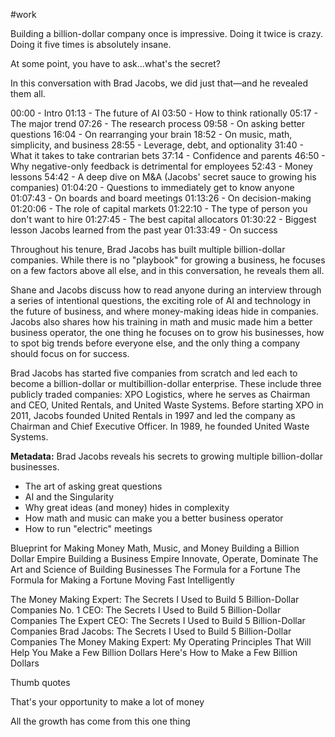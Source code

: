 #work 

Building a billion-dollar company once is impressive. Doing it twice is crazy. Doing it five times is absolutely insane.

At some point, you have to ask...what's the secret?

In this conversation with Brad Jacobs, we did just that—and he revealed them all.






00:00 - Intro
01:13 - The future of AI
03:50 - How to think rationally
05:17 - The major trend
07:26 - The research process
09:58 - On asking better questions
16:04 - On rearranging your brain
18:52 - On music, math, simplicity, and business
28:55 - Leverage, debt, and optionality
31:40 - What it takes to take contrarian bets
37:14 - Confidence and parents
46:50 - Why negative-only feedback is detrimental for employees
52:43 - Money lessons
54:42 - A deep dive on M&A (Jacobs' secret sauce to growing his companies)
01:04:20 - Questions to immediately get to know anyone
01:07:43 - On boards and board meetings
01:13:26 - On decision-making
01:20:06 - The role of capital markets
01:22:10 - The type of person you don't want to hire
01:27:45 - The best capital allocators
01:30:22 - Biggest lesson Jacobs learned from the past year
01:33:49 - On success






Throughout his tenure, Brad Jacobs has built multiple billion-dollar companies. While there is no "playbook" for growing a business, he focuses on a few factors above all else, and in this conversation, he reveals them all.

Shane and Jacobs discuss how to read anyone during an interview through a series of intentional questions, the exciting role of AI and technology in the future of business, and where money-making ideas hide in companies. Jacobs also shares how his training in math and music made him a better business operator, the one thing he focuses on to grow his businesses, how to spot big trends before everyone else, and the only thing a company should focus on for success.

Brad Jacobs has started five companies from scratch and led each to become a billion-dollar or multibillion-dollar enterprise. These include three publicly traded companies: XPO Logistics, where he serves as Chairman and CEO, United Rentals, and United Waste Systems. Before starting XPO in 2011, Jacobs founded United Rentals in 1997 and led the company as Chairman and Chief Executive Officer. In 1989, he founded United Waste Systems.

**Metadata:** Brad Jacobs reveals his secrets to growing multiple billion-dollar businesses.

- The art of asking great questions
- AI and the Singularity
- Why great ideas (and money) hides in complexity
- How math and music can make you a better business operator
- How to run "electric" meetings


Blueprint for Making Money
Math, Music, and Money
Building a Billion Dollar Empire
Building a Business Empire
Innovate, Operate, Dominate
The Art and Science of Building Businesses
The Formula for a Fortune
The Formula for Making a Fortune
Moving Fast Intelligently

The Money Making Expert: The Secrets I Used to Build 5 Billion-Dollar Companies
No. 1 CEO: The Secrets I Used to Build 5 Billion-Dollar Companies
The Expert CEO: The Secrets I Used to Build 5 Billion-Dollar Companies
Brad Jacobs: The Secrets I Used to Build 5 Billion-Dollar Companies
The Money Making Expert: My Operating Principles That Will Help You Make a Few Billion Dollars
Here's How to Make a Few Billion Dollars



Thumb quotes

That's your opportunity to make a lot of money

All the growth has come from this one thing

